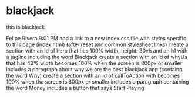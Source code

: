# blackjack
this is blackjack

Felipe Rivera  9:01 PM
add a link to a new index.css file with styles specific to this page (index.html) (after reset and common stylesheet links)
create a section with an id of hero that has 100% width, height: 30vh and
an h1 with a tagline including the word Blackjack
create a section with an id of whyUs that has 40% width
becomes 100% when the screen is 800px or smaller
includes a paragraph about why we are the best blackjack app (containg the word Why)
create a section with an id of callToAction with
becomes 100% when the screen is 800px or smaller
includes a paragraph containing the word Money
includes a button that says Start Playing